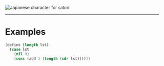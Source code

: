 ![Japanese character for *satori*](https://upload.wikimedia.org/wikipedia/commons/thumb/d/df/Satori.svg/105px-Satori.svg.png)

---

# Examples
```lisp
(define (length lst)
  (case lst
    (nil 0)
    (cons (add 1 (length (cdr lst))))))
```
